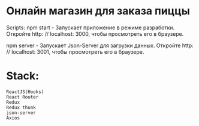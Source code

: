 # Онлайн магазин для заказа пиццы

Scripts: 
    npm start -  Запускает приложение в режиме разработки.
Откройте http: // localhost: 3000, чтобы просмотреть его в браузере.
   
   
   npm server - Запускает Json-Server для загрузки данных.
Откройте http: // localhost: 3001, чтобы просмотреть его в браузере.
    

# Stack:

    ReactJS(Hooks)
    React Router
    Redux
    Redux thunk
    json-server
    Axios
